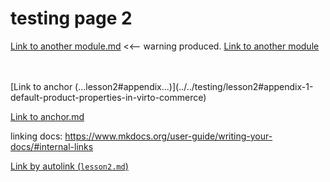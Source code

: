 # testing page 2
[Link to another module.md](../testing/lesson2.md) <<-- warning produced.
[Link to another module](../../testing/lesson2)

<br>
<br>
[Link to anchor (...lesson2#appendix...)](../../testing/lesson2#appendix-1-default-product-properties-in-virto-commerce)

[Link to anchor.md](../../testing/lesson2.md#appendix-1-default-product-properties-in-virto-commerce)

linking docs: https://www.mkdocs.org/user-guide/writing-your-docs/#internal-links

[Link by autolink (`lesson2.md`)](lesson2.md)